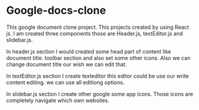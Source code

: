 # Google-docs-clone

This google document clone project.  This projects created by using React js.  I am created three components those are Header.js, textEditor.js
and slidebar.js.  

In header.js section I would created some head part of content like document title. toolbar section and also set some other icons.
Also we can change document title our wish we can edit that. 

In textEditor.js section I create texteditor this editor could be use our write content editing. we can use all editiong options.

In slidebar.js section I create other google some app icons.  Those icons are completely navigate which own websites.


